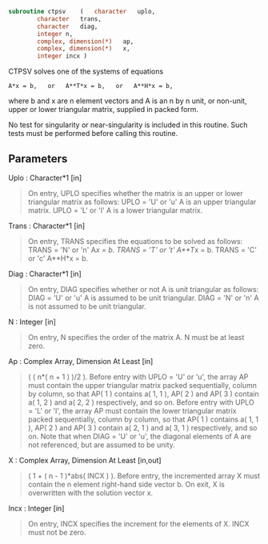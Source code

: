 ```fortran
subroutine ctpsv	(	character	uplo,
		character	trans,
		character	diag,
		integer	n,
		complex, dimension(*)	ap,
		complex, dimension(*)	x,
		integer	incx )
```

 CTPSV  solves one of the systems of equations

    A*x = b,   or   A**T*x = b,   or   A**H*x = b,

 where b and x are n element vectors and A is an n by n unit, or
 non-unit, upper or lower triangular matrix, supplied in packed form.

 No test for singularity or near-singularity is included in this
 routine. Such tests must be performed before calling this routine.

## Parameters
Uplo : Character*1 [in]
> On entry, UPLO specifies whether the matrix is an upper or
> lower triangular matrix as follows:
> UPLO = 'U' or 'u'   A is an upper triangular matrix.
> UPLO = 'L' or 'l'   A is a lower triangular matrix.

Trans : Character*1 [in]
> On entry, TRANS specifies the equations to be solved as
> follows:
> TRANS = 'N' or 'n'   A*x = b.
> TRANS = 'T' or 't'   A**T*x = b.
> TRANS = 'C' or 'c'   A**H*x = b.

Diag : Character*1 [in]
> On entry, DIAG specifies whether or not A is unit
> triangular as follows:
> DIAG = 'U' or 'u'   A is assumed to be unit triangular.
> DIAG = 'N' or 'n'   A is not assumed to be unit
> triangular.

N : Integer [in]
> On entry, N specifies the order of the matrix A.
> N must be at least zero.

Ap : Complex Array, Dimension At Least [in]
> ( ( n*( n + 1 ) )/2 ).
> Before entry with  UPLO = 'U' or 'u', the array AP must
> contain the upper triangular matrix packed sequentially,
> column by column, so that AP( 1 ) contains a( 1, 1 ),
> AP( 2 ) and AP( 3 ) contain a( 1, 2 ) and a( 2, 2 )
> respectively, and so on.
> Before entry with UPLO = 'L' or 'l', the array AP must
> contain the lower triangular matrix packed sequentially,
> column by column, so that AP( 1 ) contains a( 1, 1 ),
> AP( 2 ) and AP( 3 ) contain a( 2, 1 ) and a( 3, 1 )
> respectively, and so on.
> Note that when  DIAG = 'U' or 'u', the diagonal elements of
> A are not referenced, but are assumed to be unity.

X : Complex Array, Dimension At Least [in,out]
> ( 1 + ( n - 1 )*abs( INCX ) ).
> Before entry, the incremented array X must contain the n
> element right-hand side vector b. On exit, X is overwritten
> with the solution vector x.

Incx : Integer [in]
> On entry, INCX specifies the increment for the elements of
> X. INCX must not be zero.

